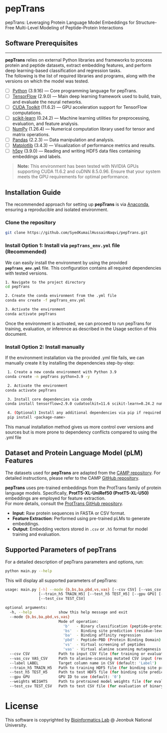 # pepTrans
pepTrans: Leveraging Protein Language Model Embeddings for Structure-Free Multi-Level Modeling of Peptide–Protein Interactions

## Software Prerequisites

--------------------

**pepTrans** relies on external Python libraries and frameworks to process protein and peptide datasets, extract embedding features, and perform deep learning-based classification and regression tasks.  
The following is the list of required libraries and programs, along with the versions on which the model was tested.

- [ ] [Python](https://www.python.org/) (3.9.16) — Core programming language for pepTrans.
- [ ] [TensorFlow](https://www.tensorflow.org/) (2.9.0) — Main deep learning framework used to build, train, and evaluate the neural networks.
- [ ] [CUDA Toolkit](https://developer.nvidia.com/cuda-toolkit) (11.6.2) — GPU acceleration support for TensorFlow computations.
- [ ] [scikit-learn](https://scikit-learn.org/stable/) (0.24.2) — Machine learning utilities for preprocessing, evaluation, and feature analysis.
- [ ] [NumPy](https://numpy.org/) (1.26.4) — Numerical computation library used for tensor and matrix operations.
- [ ] [Pandas](https://pandas.pydata.org/) (2.2.3) — Data manipulation and analysis.
- [ ] [Matplotlib](https://matplotlib.org/) (3.4.3) — Visualization of performance metrics and results.
- [ ] [h5py](https://www.h5py.org/) (3.9.0) — Reading and writing HDF5 data files containing embeddings and labels.

> **Note:** This environment has been tested with NVIDIA GPUs supporting CUDA 11.6.2 and cuDNN 8.5.0.96. Ensure that your system meets the GPU requirements for optimal performance.
## Installation Guide

The recommended approach for setting up **pepTrans** is via [Anaconda](https://docs.anaconda.com/anaconda/install/index.html), ensuring a reproducible and isolated environment.  
### Clone the repository
```bash
git clone https://github.com/SyedKumailHussainNaqvi/pepTrans.git
```

### Install Option 1: Install via `pepTrans_env.yml` file (Recommended)

We can easily install the environment by using the provided **`pepTrans_env.yml`** file. This configuration contains all required dependencies with tested versions.
```bash
1. Navigate to the project directory
cd pepTrans

2. Create the conda environment from the .yml file
conda env create -f pepTrans_env.yml

3. Activate the environment
conda activate pepTrans
```
Once the environment is activated, we can proceed to run pepTrans for training, evaluation, or inference as described in the Usage section of this document.
### Install Option 2: Install manually
If the environment installation via the provided .yml file fails, we can manually create it by installing the dependencies step-by-step:
```bash
 1. Create a new conda environment with Python 3.9
conda create -n pepTrans python=3.9 -y

 2. Activate the environment
conda activate pepTrans

 3. Install core dependencies via conda
conda install tensorflow=2.9.0 cudatoolkit=11.6 scikit-learn=0.24.2 numpy=1.26.4 pandas=2.2.3 matplotlib=3.4.3 h5py=3.9.0 -c conda-forge -y

 4. (Optional) Install any additional dependencies via pip if required
 pip install <package-name>
```
This manual installation method gives us more control over versions and sources but is more prone to dependency conflicts compared to using the .yml file
## Dataset and Protein Language Model (pLM) Features
The datasets used for **pepTrans** are adapted from the [CAMP repository](https://github.com/twopin/CAMP).  For detailed instructions, please refer to the CAMP [GitHub repository](https://github.com/twopin/CAMP).  

**pepTrans** uses pre-trained embeddings from the ProtTrans family of protein language models. Specifically, **ProtT5-XL-UniRef50 (ProtT5-XL-U50)** embeddings are employed for feature extraction.  
For more details, consult the [ProtTrans GitHub repository](https://github.com/agemagician/ProtTrans).

* **Input**: Raw protein sequences in FASTA or CSV format.  
* **Feature Extraction**: Performed using pre-trained pLMs to generate embeddings.  
* **Output**: Embedding vectors stored in `.csv` or `.h5` format for model training and evaluation.

## Supported Parameters of pepTrans
For a detailed description of pepTrans parameters and options, run:
  
```bash
python main.py --help
```
This will display all supported parameters of pepTrans:
```bash
usage: main.py [-h] --mode {b,bs,ba,pbd,vs,vas} [--csv CSV] [--vas_csv VAS_CSV] [--label LABEL]
               [--train_h5 TRAIN_H5] [--test_h5 TEST_H5] [--gpu GPU] [--weights WEIGHTS]
               [--test_csv TEST_CSV]

optional arguments:
  -h, --help            show this help message and exit
  --mode {b,bs,ba,pbd,vs,vas}
                        Mode of operation:
                          'b'   - Binary classification (peptide–protein binding)
                          'bs'  - Binding site prediction (residue-level)
                          'ba'  - Binding affinity regression
                          'pbd' - Peptide-PBD (Protein Binding Domain) prediction
                          'vs'  - Virtual screening of peptides
                          'vas' - Virtual alanine scanning mutagenesis
  --csv CSV             Path to input CSV file (for training or evaluation)
  --vas_csv VAS_CSV     Path to alanine-scanning mutated CSV input (required for 'vas' mode)
  --label LABEL         Target column name in CSV (default: 'Label')
  --train_h5 TRAIN_H5   Path to training HDF5 file (for binding site prediction training)
  --test_h5 TEST_H5     Path to test HDF5 file (for binding site prediction evaluation)
  --gpu GPU             GPU ID to use (default: '0')
  --weights WEIGHTS     Path to pretrained model weights file (for evaluation/inference)
  --test_csv TEST_CSV   Path to test CSV file (for evaluation of binary classification or regression)
```
# License
This software is copyrighted by [Bioinformatics Lab](https://nsclbio.jbnu.ac.kr/) @ Jeonbuk National University.
